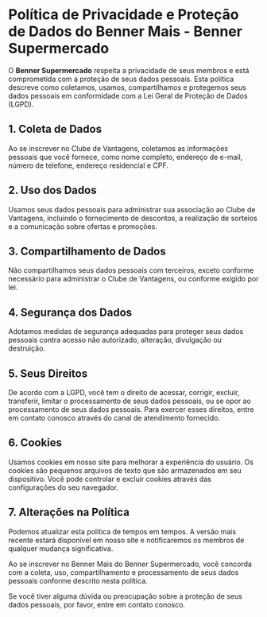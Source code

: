 # Política de Privacidade e Proteção de Dados do Benner Mais - Benner Supermercado

O **Benner Supermercado** respeita a privacidade de seus membros e está comprometida com a proteção de seus dados pessoais. Esta política descreve como coletamos, usamos, compartilhamos e protegemos seus dados pessoais em conformidade com a Lei Geral de Proteção de Dados (LGPD).

## 1. Coleta de Dados

Ao se inscrever no Clube de Vantagens, coletamos as informações pessoais que você fornece, como nome completo, endereço de e-mail, número de telefone, endereço residencial e CPF.

## 2. Uso dos Dados

Usamos seus dados pessoais para administrar sua associação ao Clube de Vantagens, incluindo o fornecimento de descontos, a realização de sorteios e a comunicação sobre ofertas e promoções.

## 3. Compartilhamento de Dados

Não compartilhamos seus dados pessoais com terceiros, exceto conforme necessário para administrar o Clube de Vantagens, ou conforme exigido por lei.

## 4. Segurança dos Dados

Adotamos medidas de segurança adequadas para proteger seus dados pessoais contra acesso não autorizado, alteração, divulgação ou destruição.

## 5. Seus Direitos

De acordo com a LGPD, você tem o direito de acessar, corrigir, excluir, transferir, limitar o processamento de seus dados pessoais, ou se opor ao processamento de seus dados pessoais. Para exercer esses direitos, entre em contato conosco através do canal de atendimento fornecido.

## 6. Cookies

Usamos cookies em nosso site para melhorar a experiência do usuário. Os cookies são pequenos arquivos de texto que são armazenados em seu dispositivo. Você pode controlar e excluir cookies através das configurações do seu navegador.

## 7. Alterações na Política

Podemos atualizar esta política de tempos em tempos. A versão mais recente estará disponível em nosso site e notificaremos os membros de qualquer mudança significativa.

Ao se inscrever no Benner Mais do Benner Supermercado, você concorda com a coleta, uso, compartilhamento e processamento de seus dados pessoais conforme descrito nesta política.

Se você tiver alguma dúvida ou preocupação sobre a proteção de seus dados pessoais, por favor, entre em contato conosco.
